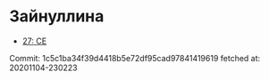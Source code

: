 # Зайнуллина
- [27: CE](27.md)

Commit: 1c5c1ba34f39d4418b5e72df95cad97841419619
 fetched at: 20201104-230223
